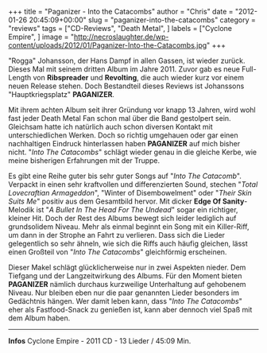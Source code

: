 +++
title = "Paganizer - Into the Catacombs"
author = "Chris"
date = "2012-01-26 20:45:09+00:00"
slug = "paganizer-into-the-catacombs"
category = "reviews"
tags = ["CD-Reviews", "Death Metal", ]
labels = ["Cyclone Empire", ]
image = "http://necroslaughter.de/wp-content/uploads/2012/01/Paganizer-Into-the-Catacombs.jpg"
+++

"Rogga" Johansson, der Hans Dampf in allen Gassen, ist wieder zurück. Dieses Mal mit seinem dritten Album im Jahre 2011. Zuvor gab es neue Full-Length von **Ribspreader** und **Revolting**, die auch wieder kurz vor einem neuen Release stehen. Doch Bestandteil dieses Reviews ist Johanssons "Hauptkriegsplatz" **PAGANIZER**.

Mit ihrem achten Album seit ihrer Gründung vor knapp 13 Jahren, wird wohl fast jeder Death Metal Fan schon mal über die Band gestolpert sein. Gleichsam hatte ich natürlich auch schon diversen Kontakt mit unterschiedlichen Werken. Doch so richtig umgehauen oder gar einen nachhaltigen Eindruck hinterlassen haben **PAGANIZER** auf mich bisher nicht. "_Into The Catacombs_" schlägt wieder genau in die gleiche Kerbe, wie meine bisherigen Erfahrungen mit der Truppe.

Es gibt eine Reihe guter bis sehr guter Songs auf "_Into The Catacomb_". Verpackt in einen sehr kraftvollen und differenzierten Sound, stechen "_Total Lovecraftian Armageddon_", "Winter of Disembowelment" oder "_Their Skin Suits Me_" positiv aus dem Gesamtbild hervor. Mit dicker **Edge Of Sanity**-Melodik ist "_A Bullet In The Head For The Undead_" sogar ein richtiger, kleiner Hit. Doch der Rest des Albums bewegt sich leider lediglich auf grundsolidem Niveau.
Mehr als einmal beginnt ein Song mit ein Killer-Riff, um dann in der Strophe an Fahrt zu verlieren. Dass sich die Lieder gelegentlich so sehr ähneln, wie sich die Riffs auch häufig gleichen, lässt einen Großteil von "_Into The Catacombs_" gleichförmig erscheinen.

Dieser Makel schlägt glücklicherweise nur in zwei Aspekten nieder. Dem Tiefgang und der Langzeitwirkung des Albums. Für den Moment bieten **PAGANIZER** nämlich durchaus kurzweilige Unterhaltung auf gehobenem Niveau. Nur bleiben eben nur die paar genannten Lieder besonders im Gedächtnis hängen. Wer damit leben kann, dass "_Into The Catacombs_" eher als Fastfood-Snack zu genießen ist, kann aber dennoch viel Spaß mit dem Album haben.



---
**Infos**
Cyclone Empire - 2011
CD - 13 Lieder / 45:09 Min.
